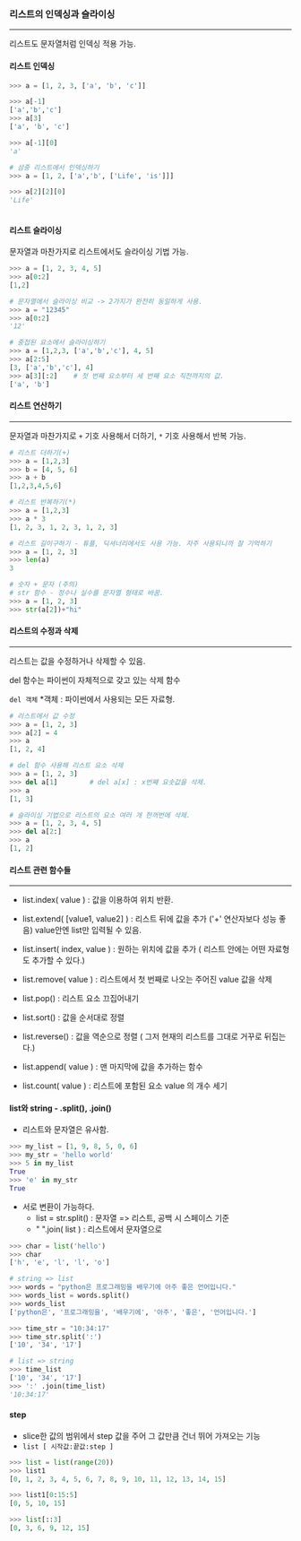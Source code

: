 ### 리스트의 인덱싱과 슬라이싱

----

리스트도 문자열처럼 인덱싱 적용 가능.

#### 리스트 인덱싱

```python
>>> a = [1, 2, 3, ['a', 'b', 'c']]

>>> a[-1]
['a','b','c']
>>> a[3]
['a', 'b', 'c']

>>> a[-1][0]
'a'

# 삼중 리스트에서 인덱싱하기
>>> a = [1, 2, ['a','b', ['Life', 'is']]]

>>> a[2][2][0]
'Life'
  
```



#### 리스트 슬라이싱

문자열과 마찬가지로 리스트에서도 슬라이싱 기법 가능.



``` python
>>> a = [1, 2, 3, 4, 5]
>>> a[0:2]
[1,2]

# 문자열에서 슬라이싱 비교 -> 2가지가 완전히 동일하게 사용.
>>> a = "12345"
>>> a[0:2]
'12'

# 중첩된 요소에서 슬라이싱하기
>>> a = [1,2,3, ['a','b','c'], 4, 5]
>>> a[2:5]
[3, ['a','b','c'], 4]
>>> a[3][:2]	# 첫 번째 요소부터 세 번째 요소 직전까지의 값.
['a', 'b']
```



#### 리스트 연산하기

---

문자열과 마찬가지로  `+` 기호 사용해서 더하기, `*` 기호 사용해서 반복 가능.

``` python
# 리스트 더하기(+)
>>> a = [1,2,3]
>>> b = [4, 5, 6]
>>> a + b
[1,2,3,4,5,6]

# 리스트 반복하기(*)
>>> a = [1,2,3]
>>> a * 3
[1, 2, 3, 1, 2, 3, 1, 2, 3]

# 리스트 길이구하기 - 튜플, 딕셔너리에서도 사용 가능. 자주 사용되니까 잘 기억하기
>>> a = [1, 2, 3]
>>> len(a)
3

# 숫자 + 문자 (주의)
# str 함수 - 정수나 실수를 문자열 형태로 바꿈.
>>> a = [1, 2, 3]
>>> str(a[2])+"hi"
```



#### 리스트의 수정과 삭제

---

리스트는 값을 수정하거나 삭제할 수 있음.

del 함수는 파이썬이 자체적으로 갖고 있는 삭제 함수

`del 객체` *객체 : 파이썬에서 사용되는 모든 자료형.

```python
# 리스트에서 값 수정
>>> a = [1, 2, 3]
>>> a[2] = 4
>>> a
[1, 2, 4]

# del 함수 사용해 리스트 요소 삭제
>>> a = [1, 2, 3]
>>> del a[1]		# del a[x] : x번째 요솟값을 삭제.
>>> a
[1, 3]

# 슬라이싱 기법으로 리스트의 요소 여러 개 한꺼번에 삭제.
>>> a = [1, 2, 3, 4, 5]
>>> del a[2:]
>>> a
[1, 2]
```



#### 리스트 관련 함수들

----

- list.index( value ) : 값을 이용하여 위치 반환.
- list.extend( [value1, value2] ) : 리스트 뒤에 값을 추가 ('+' 연산자보다 성능 좋음) value안엔 list만 입력될 수 있음. 

- list.insert( index, value ) : 원하는 위치에 값을 추가 ( 리스트 안에는 어떤 자료형도 추가할 수 있다.)
- list.remove( value ) : 리스트에서 첫 번째로 나오는 주어진 value 값을 삭제
- list.pop() : 리스트 요소 끄집어내기 
- list.sort() : 값을 순서대로 정렬
- list.reverse() : 값을 역순으로 정렬 ( 그저 현재의 리스트를 그대로 거꾸로 뒤집는다.)
- list.append( value ) : 맨 마지막에 값을 추가하는 함수
- list.count( value ) : 리스트에 포함된 요소 value 의 개수 세기 



#### list와 string - .split(), .join()

- 리스트와 문자열은 유사함.

```python
>>> my_list = [1, 9, 8, 5, 0, 6]
>>> my_str = 'hello world'
>>> 5 in my_list
True
>>> 'e' in my_str
True
```

- 서로 변환이 가능하다.
  - list = str.split() : 문자열 => 리스트, 공백 시 스페이스 기준
  - " ".join( list ) : 리스트에서 문자열으로 

``` python
>>> char = list('hello')
>>> char
['h', 'e', 'l', 'l', 'o']

# string => list
>>> words = "python은 프로그래밍을 배우기에 아주 좋은 언어입니다."
>>> words_list = words.split()
>>> words_list
['python은', '프로그래밍을', '배우기에', '아주', '좋은', '언어입니다.']

>>> time_str = "10:34:17"
>>> time_str.split(':')
['10', '34', '17']

# list => string
>>> time_list
['10', '34', '17']
>>> ':' .join(time_list)
'10:34:17'
```



#### step

- slice한 값의 범위에서 step 값을 주어 그 값만큼 건너 뛰어 가져오는 기능
-  `list [ 시작값:끝값:step ]` 

```python
>>> list = list(range(20))
>>> list1
[0, 1, 2, 3, 4, 5, 6, 7, 8, 9, 10, 11, 12, 13, 14, 15]

>>> list1[0:15:5]
[0, 5, 10, 15]

>>> list[::3]
[0, 3, 6, 9, 12, 15]
```







